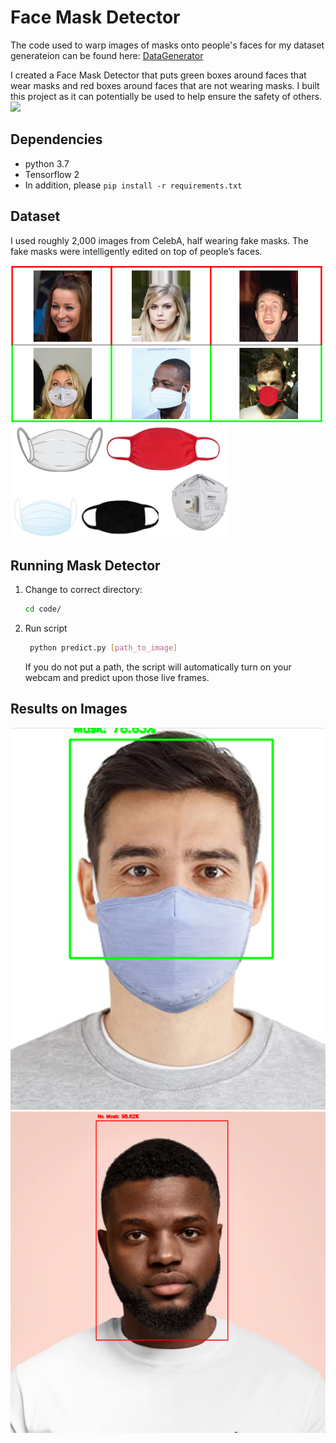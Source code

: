 # Face Mask Detector
The code used to warp images of masks onto people's faces for my dataset generateion can be found here:
[DataGenerator](https://github.com/prajnasb/observations/tree/master/mask_classifier/Data_Generator)

I created a Face Mask Detector that puts green boxes around faces that wear masks and red boxes around faces that are not wearing masks. I built this project as it can potentially be used to help ensure the safety of others.
![](maskdetector.gif)
## Dependencies
- python 3.7
- Tensorflow 2
- In addition, please `pip install -r requirements.txt`
 
## Dataset
I used roughly 2,000 images from CelebA, half wearing fake masks. The fake masks were intelligently edited on top of people’s faces.

<img src="dataset_examples.PNG" width="500"> <img src="masks.PNG" width="350">

## Running Mask Detector
1. Change to correct directory:
    ```bash
    cd code/
    ```
2. Run script
    ```bash
     python predict.py [path_to_image]
    ```
    If you do not put a path, the script will automatically turn on your webcam and predict upon those live frames.
## Results on Images
![Example 2](predicted2.PNG) ![Example 6](predicted1.PNG)  
